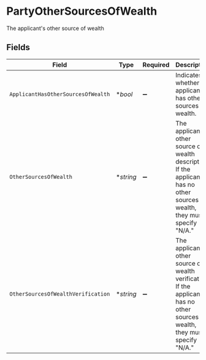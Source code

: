 # PartyOtherSourcesOfWealth

The applicant's other source of wealth


## Fields

| Field                                                                                                                          | Type                                                                                                                           | Required                                                                                                                       | Description                                                                                                                    | Example                                                                                                                        |
| ------------------------------------------------------------------------------------------------------------------------------ | ------------------------------------------------------------------------------------------------------------------------------ | ------------------------------------------------------------------------------------------------------------------------------ | ------------------------------------------------------------------------------------------------------------------------------ | ------------------------------------------------------------------------------------------------------------------------------ |
| `ApplicantHasOtherSourcesOfWealth`                                                                                             | **bool*                                                                                                                        | :heavy_minus_sign:                                                                                                             | Indicates whether the applicant has other sources of wealth.                                                                   | true                                                                                                                           |
| `OtherSourcesOfWealth`                                                                                                         | **string*                                                                                                                      | :heavy_minus_sign:                                                                                                             | The applicant's other source of wealth description. If the applicant has no other sources of wealth, they must specify "N/A."  | I also have a small business selling handmade jewelry.                                                                         |
| `OtherSourcesOfWealthVerification`                                                                                             | **string*                                                                                                                      | :heavy_minus_sign:                                                                                                             | The applicant's other source of wealth verification. If the applicant has no other sources of wealth, they must specify "N/A." | I have a business license and tax returns to verify my business.                                                               |